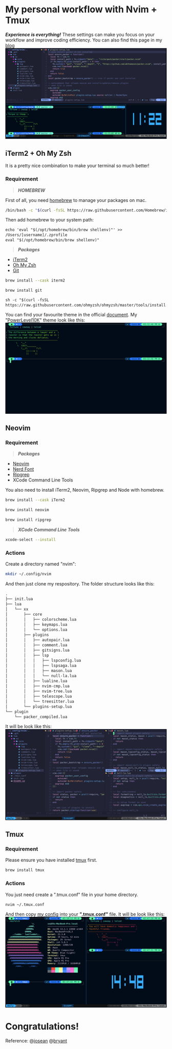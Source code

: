 # My personal workflow with Nvim + Tmux

***Experience is everything!***
These settings can make you focus on your workflow and improve coding efficiency. 
You can also find this page in my [blog](https://xxblog.net/Tools/My-workflow/)
![My work flow](https://raw.githubusercontent.com/yingxiaowoxx/Blog-img/master/img/93d1e7654df592a51374330b508c1106.png)

## iTerm2 + Oh My Zsh
It is a pretty nice combination to make your terminal so much better!
### Requirement
> ***HOMEBREW***

First of all, you need [homebrew](https://brew.sh/) to manage your packages on mac.

```bash
/bin/bash -c "$(curl -fsSL https://raw.githubusercontent.com/Homebrew/install/HEAD/install.sh)"
```
Then add homebrew to your system path:
```
echo 'eval "$(/opt/homebrew/bin/brew shellenv)"' >> /Users/[username]/.zprofile
eval "$(/opt/homebrew/bin/brew shellenv)"
```
> ***Packages***
- [iTerm2](https://iterm2.com/)
- [Oh My Zsh](https://ohmyz.sh/)
- [Git](https://git-scm.com/)
```bash
brew install --cask iterm2
```
```
brew install git
```
```
sh -c "$(curl -fsSL https://raw.githubusercontent.com/ohmyzsh/ohmyzsh/master/tools/install.sh)"
```
You can find your favourite theme in the official [document](https://github.com/ohmyzsh/ohmyzsh/wiki/Themes).
My "[PowerLevel10K](https://github.com/romkatv/powerlevel10k)" theme look like this:
![Oh my zsh](https://raw.githubusercontent.com/yingxiaowoxx/Blog-img/master/img/20230324153531.png)
## Neovim
### Requirement

> ***Packages***

- [Neovim](https://neovim.io/)
- [Nerd Font](https://www.nerdfonts.com/)
- [Ripgrep](https://github.com/BurntSushi/ripgrep)
- XCode Command Line Tools

You also need to install iTerm2, Neovim, Ripgrep and Node with homebrew.

```bash
brew install --cask iTerm2
```
```bash
brew install neovim
```
```bash
brew install ripgrep
```

> ***XCode Command Line Tools***
```bash
xcode-select --install
```
### Actions
Create a directory named "nvim":
```bash
mkdir ~/.config/nvim
```
And then just clone my respository.
The folder structure looks like this:
```
.
├── init.lua
├── lua
│   └── xx
│       ├── core
│       │   ├── colorscheme.lua
│       │   ├── keymaps.lua
│       │   └── options.lua
│       ├── plugins
│       │   ├── autopair.lua
│       │   ├── comment.lua
│       │   ├── gitsigns.lua
│       │   ├── lsp
│       │   │   ├── lspconfig.lua
│       │   │   ├── lspsaga.lua
│       │   │   ├── mason.lua
│       │   │   └── null-la.lua
│       │   ├── lualine.lua
│       │   ├── nvim-cmp.lua
│       │   ├── nvim-tree.lua
│       │   ├── telescope.lua
│       │   └── treesitter.lua
│       └── plugins-setup.lua
└── plugin
    └── packer_compiled.lua
```
It will be look like this:
![Neovim](https://raw.githubusercontent.com/yingxiaowoxx/Blog-img/master/img/20230324150528.png)
## Tmux
### Requirement
Please ensure you have installed [tmux](https://github.com/tmux/tmux/wiki) first.
```bash
brew install tmux
```
### Actions
You just need create a ".tmux.conf" file in your home directory.
```
nvim ~/.tmux.conf
```
And then copy [my config](https://github.com/yingxiaowoxx/Neovim/blob/master/.tmux.conf) into your **".tmux.conf"** file.
It will be look like this:
![Tmux](https://raw.githubusercontent.com/yingxiaowoxx/Blog-img/master/img/20230324144855.png)

# Congratulations!
Reference: @[josean](https://github.com/josean-dev/dev-environment-files) @[bryant](https://github.com/bryant-video/neovim-tutorial)
